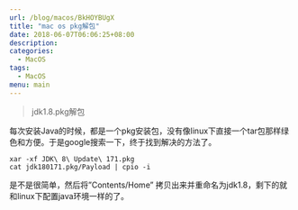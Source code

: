 ```yaml
---
url: /blog/macos/BkHOYBUgX
title: "mac os pkg解包"
date: 2018-06-07T06:06:25+08:00
description:
categories:
  - MacOS
tags:
  - MacOS
menu: main
---
```


> jdk1.8.pkg解包

每次安装Java的时候，都是一个pkg安装包，没有像linux下直接一个tar包那样绿色和方便。于是google搜索一下，终于找到解决的方法了。

```
xar -xf JDK\ 8\ Update\ 171.pkg
cat jdk180171.pkg/Payload | cpio -i

```

是不是很简单，然后将”Contents/Home” 拷贝出来并重命名为jdk1.8，剩下的就和linux下配置java环境一样的了。